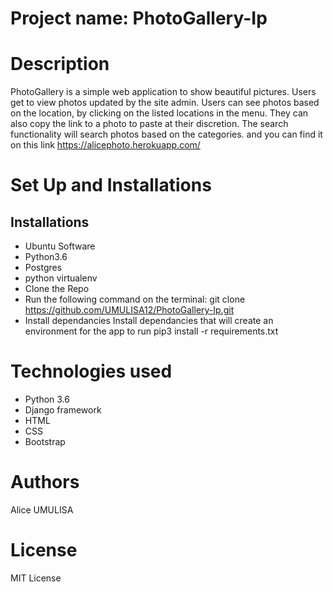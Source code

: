 # Project name: PhotoGallery-Ip

# Description
PhotoGallery is a simple web application to show beautiful pictures. Users get to view photos updated by the site admin. Users can see photos based on the location, by clicking on the listed locations in the menu. They can also copy the link to a photo to paste at their discretion. The search functionality will search photos based on the categories. and you can find it on this link https://alicephoto.herokuapp.com/

# Set Up and Installations
## Installations
* Ubuntu Software 
* Python3.6 
* Postgres 
* python virtualenv 
* Clone the Repo 
* Run the following command on the terminal: git clone https://github.com/UMULISA12/PhotoGallery-Ip.git 
* Install dependancies Install dependancies that will create an environment for the app to run pip3 install -r requirements.txt

# Technologies used
* Python 3.6
* Django framework
* HTML
* CSS
* Bootstrap

# Authors
Alice UMULISA

# License
MIT License